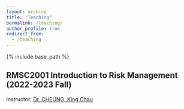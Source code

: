 ```yaml
---
layout: archive
title: "Teaching"
permalink: /teaching/
author_profile: true
redirect_from:
  - /teaching
---
```


{% include base_path %}

## RMSC2001  Introduction to Risk Management (2022-2023 Fall)
Instructor: [Dr. CHEUNG, King Chau](https://www.sta.cuhk.edu.hk/peoples/simonkc/)

